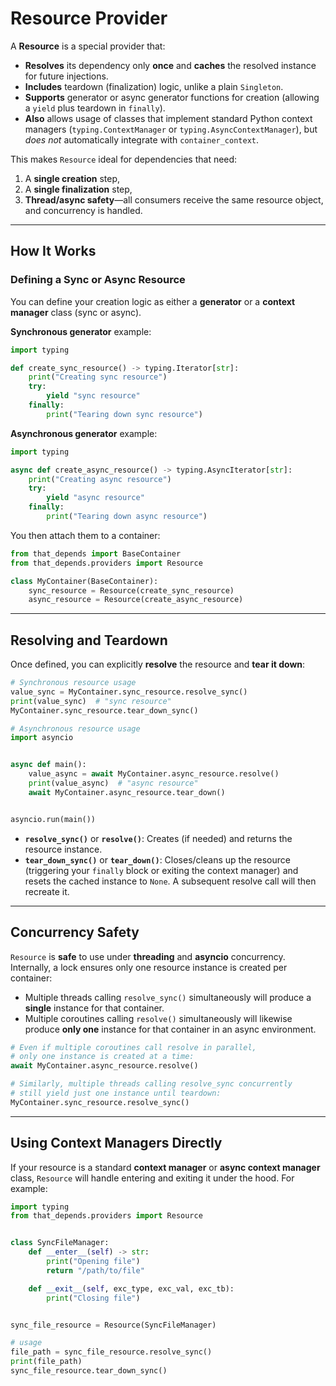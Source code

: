 # Resource Provider

A **Resource** is a special provider that:

- **Resolves** its dependency only **once** and **caches** the resolved instance for future injections.
- **Includes** teardown (finalization) logic, unlike a plain `Singleton`.
- **Supports** generator or async generator functions for creation (allowing a `yield` plus teardown in `finally`).
- **Also** allows usage of classes that implement standard Python context managers (`typing.ContextManager` or `typing.AsyncContextManager`), but *does not* automatically integrate with `container_context`.

This makes `Resource` ideal for dependencies that need:

1. A **single creation** step,
2. A **single finalization** step,
3. **Thread/async safety**—all consumers receive the same resource object, and concurrency is handled.

---

## How It Works

### Defining a Sync or Async Resource

You can define your creation logic as either a **generator** or a **context manager** class (sync or async). 

**Synchronous generator** example:

```python
import typing

def create_sync_resource() -> typing.Iterator[str]:
    print("Creating sync resource")
    try:
        yield "sync resource"
    finally:
        print("Tearing down sync resource")
```

**Asynchronous generator** example:

```python
import typing

async def create_async_resource() -> typing.AsyncIterator[str]:
    print("Creating async resource")
    try:
        yield "async resource"
    finally:
        print("Tearing down async resource")
```

You then attach them to a container:

```python
from that_depends import BaseContainer
from that_depends.providers import Resource

class MyContainer(BaseContainer):
    sync_resource = Resource(create_sync_resource)
    async_resource = Resource(create_async_resource)
```

---

## Resolving and Teardown

Once defined, you can explicitly **resolve** the resource and **tear it down**:

```python
# Synchronous resource usage
value_sync = MyContainer.sync_resource.resolve_sync()
print(value_sync)  # "sync resource"
MyContainer.sync_resource.tear_down_sync()

# Asynchronous resource usage
import asyncio


async def main():
    value_async = await MyContainer.async_resource.resolve()
    print(value_async)  # "async resource"
    await MyContainer.async_resource.tear_down()


asyncio.run(main())
```

- **`resolve_sync()`** or **`resolve()`**: Creates (if needed) and returns the resource instance.
- **`tear_down_sync()`** or **`tear_down()`**: Closes/cleans up the resource (triggering your `finally` block or exiting the context manager) and resets the cached instance to `None`. A subsequent resolve call will then recreate it.

---

## Concurrency Safety

`Resource` is **safe** to use under **threading** and **asyncio** concurrency. Internally, a lock ensures only one resource instance is created per container:

- Multiple threads calling `resolve_sync()` simultaneously will produce a **single** instance for that container.
- Multiple coroutines calling `resolve()` simultaneously will likewise produce **only one** instance for that container in an async environment.

```python
# Even if multiple coroutines call resolve in parallel,
# only one instance is created at a time:
await MyContainer.async_resource.resolve()

# Similarly, multiple threads calling resolve_sync concurrently
# still yield just one instance until teardown:
MyContainer.sync_resource.resolve_sync()
```

---

## Using Context Managers Directly

If your resource is a standard **context manager** or **async context manager** class, `Resource` will handle entering and exiting it under the hood. For example:

```python
import typing
from that_depends.providers import Resource


class SyncFileManager:
    def __enter__(self) -> str:
        print("Opening file")
        return "/path/to/file"

    def __exit__(self, exc_type, exc_val, exc_tb):
        print("Closing file")


sync_file_resource = Resource(SyncFileManager)

# usage
file_path = sync_file_resource.resolve_sync()
print(file_path)
sync_file_resource.tear_down_sync()
```
